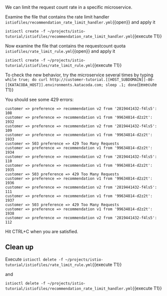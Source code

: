 We can limit the request count rate in a specific microservice.

Examine the file that contains the rate limit handler `istiofiles/recommendation_rate_limit_handler.yml`{{open}} and apply it

`istioctl create -f ~/projects/istio-tutorial/istiofiles/recommendation_rate_limit_handler.yml`{{execute T1}}

Now examine the file that contains the requestcount quota `istiofiles/rate_limit_rule.yml`{{open}} and apply it

`istioctl create -f ~/projects/istio-tutorial/istiofiles/rate_limit_rule.yml`{{execute T1}}

To check the new behavior, try the microservice several times by typing `while true; do curl http://customer-tutorial.[[HOST_SUBDOMAIN]]-80-[[KATACODA_HOST]].environments.katacoda.com; sleep .1; done`{{execute T1}}

You should see some 429 errors:

```
customer => preference => recommendation v2 from '2819441432-f4ls5': 108
customer => preference => recommendation v1 from '99634814-d2z2t': 1932
customer => preference => recommendation v2 from '2819441432-f4ls5': 109
customer => preference => recommendation v1 from '99634814-d2z2t': 1933
customer => 503 preference => 429 Too Many Requests
customer => preference => recommendation v1 from '99634814-d2z2t': 1934
customer => preference => recommendation v2 from '2819441432-f4ls5': 110
customer => preference => recommendation v1 from '99634814-d2z2t': 1935
customer => 503 preference => 429 Too Many Requests
customer => preference => recommendation v1 from '99634814-d2z2t': 1936
customer => preference => recommendation v2 from '2819441432-f4ls5': 111
customer => preference => recommendation v1 from '99634814-d2z2t': 1937
customer => 503 preference => 429 Too Many Requests
customer => preference => recommendation v1 from '99634814-d2z2t': 1938
customer => preference => recommendation v2 from '2819441432-f4ls5': 112
```

Hit CTRL+C when you are satisfied.

## Clean up

Execute `istioctl delete -f ~/projects/istio-tutorial/istiofiles/rate_limit_rule.yml`{{execute T1}}

and 

`istioctl delete -f ~/projects/istio-tutorial/istiofiles/recommendation_rate_limit_handler.yml`{{execute T1}}


